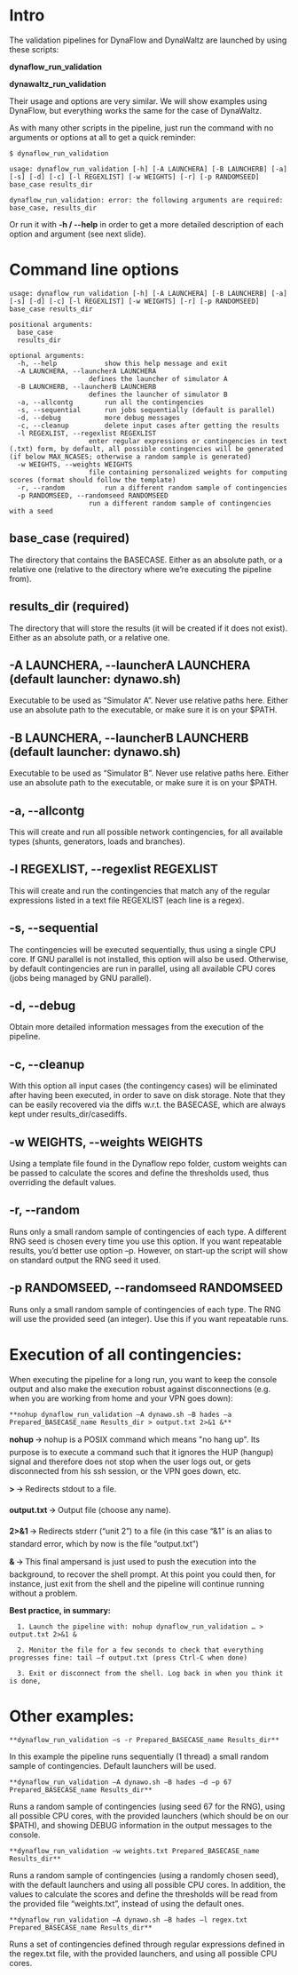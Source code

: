 
# Intro

The validation pipelines for DynaFlow and DynaWaltz are launched by using these scripts:

   **dynaflow_run_validation**

   **dynawaltz_run_validation**

Their usage and options are very similar. We will show examples using DynaFlow, but everything works the same for the case of DynaWaltz.

As with many other scripts in the pipeline, just run the command with no arguments or options at all to get a quick reminder:

	$ dynaflow_run_validation

	usage: dynaflow_run_validation [-h] [-A LAUNCHERA] [-B LAUNCHERB] [-a] [-s] [-d] [-c] [-l REGEXLIST] [-w WEIGHTS] [-r] [-p RANDOMSEED] base_case results_dir
	
	dynaflow_run_validation: error: the following arguments are required: base_case, results_dir

Or run it with **-h / --help** in order to get a more detailed description of each option and argument (see next slide).



# Command line options

	usage: dynaflow_run_validation [-h] [-A LAUNCHERA] [-B LAUNCHERB] [-a] [-s] [-d] [-c] [-l REGEXLIST] [-w WEIGHTS] [-r] [-p RANDOMSEED] base_case results_dir

	positional arguments:
	  base_case
	  results_dir

	optional arguments:
	  -h, --help            show this help message and exit
	  -A LAUNCHERA, --launcherA LAUNCHERA
		                defines the launcher of simulator A
	  -B LAUNCHERB, --launcherB LAUNCHERB
		                defines the launcher of simulator B
	  -a, --allcontg        run all the contingencies
	  -s, --sequential      run jobs sequentially (default is parallel)
	  -d, --debug           more debug messages
	  -c, --cleanup         delete input cases after getting the results
	  -l REGEXLIST, --regexlist REGEXLIST
		                enter regular expressions or contingencies in text (.txt) form, by default, all possible contingencies will be generated (if below MAX_NCASES; otherwise a random sample is generated)
	  -w WEIGHTS, --weights WEIGHTS
		                file containing personalized weights for computing scores (format should follow the template)
	  -r, --random          run a different random sample of contingencies
	  -p RANDOMSEED, --randomseed RANDOMSEED
		                run a different random sample of contingencies with a seed


## base_case (required)

The directory that contains the BASECASE. Either as an absolute path, or a relative one (relative to the directory where we’re executing the pipeline from).

## results_dir (required)

The directory that will store the results (it will be created if it does not exist). Either as an absolute path, or a relative one.

## -A LAUNCHERA, --launcherA LAUNCHERA (default launcher: dynawo.sh)

Executable to be used as “Simulator A”. Never use relative paths here. Either use an absolute path to the executable, or make sure it is on your $PATH.

## -B LAUNCHERA, --launcherB LAUNCHERB (default launcher: dynawo.sh)

Executable to be used as “Simulator B”. Never use relative paths here. Either use an absolute path to the executable, or make sure it is on your $PATH.

## -a, --allcontg

This will create and run all possible network contingencies, for all available types (shunts, generators, loads and branches).

## -l REGEXLIST, --regexlist REGEXLIST

This will create and run the contingencies that match any of the regular expressions listed in a text file REGEXLIST (each line is a regex).

## -s, --sequential

The contingencies will be executed sequentially, thus using a single CPU core. If GNU parallel is not installed, this option will also be used. Otherwise, by default contingencies
are run in parallel, using all available CPU cores (jobs being managed by GNU parallel).

## -d, --debug

Obtain more detailed information messages from the execution of the pipeline.

## -c, --cleanup

With this option all input cases (the contingency cases) will be eliminated after having been executed, in order to save on disk storage. Note that they can be easily
recovered via the diffs w.r.t. the BASECASE, which are always kept under results_dir/casediffs.

## -w WEIGHTS, --weights WEIGHTS

Using a template file found in the Dynaflow repo folder, custom weights can be passed to calculate the scores and define the thresholds used, thus overriding the default
values.

## -r, --random

Runs only a small random sample of contingencies of each type. A different RNG seed is chosen every time you use this option. If you want repeatable results, you’d better
use option –p. However, on start-up the script will show on standard output the RNG seed it used.

## -p RANDOMSEED, --randomseed RANDOMSEED

Runs only a small random sample of contingencies of each type. The RNG will use the provided seed (an integer). Use this if you want repeatable runs.


# Execution of all contingencies:

When executing the pipeline for a long run, you want to keep the console output and also make the execution robust against disconnections (e.g. when you are working from home and
your VPN goes down):

	**nohup dynaflow_run_validation –A dynawo.sh –B hades –a Prepared_BASECASE_name Results_dir > output.txt 2>&1 &**
	
	

   **nohup** 🡪 nohup is a POSIX command which means "no hang up". Its purpose is to execute a command such that it ignores the HUP (hangup) signal and therefore does not stop when the
user logs out, or gets disconnected from his ssh session, or the VPN goes down, etc.

   **>** 🡪 Redirects stdout to a file.

   **output.txt** 🡪 Output file (choose any name).

   **2>&1** 🡪 Redirects stderr (“unit 2”) to a file (in this case “&1” is an alias to standard error, which by now is the file “output.txt”)

   **&** 🡪 This final ampersand is just used to push the execution into the background, to recover the shell prompt. At this point you could then, for instance, just exit from the shell and the
pipeline will continue running without a problem.

   **Best practice, in summary:**

      1. Launch the pipeline with: nohup dynaflow_run_validation … > output.txt 2>&1 &

      2. Monitor the file for a few seconds to check that everything progresses fine: tail –f output.txt (press Ctrl-C when done)

      3. Exit or disconnect from the shell. Log back in when you think it is done,


# Other examples:

	**dynaflow_run_validation –s -r Prepared_BASECASE_name Results_dir**

   In this example the pipeline runs sequentially (1 thread) a small random sample of contingencies. Default launchers will be used.

	**dynaflow_run_validation –A dynawo.sh –B hades –d –p 67 Prepared_BASECASE_name Results_dir**

   Runs a random sample of contingencies (using seed 67 for the RNG), using all possible CPU cores, with the provided launchers (which should be on our $PATH), and
showing DEBUG information in the output messages to the console.

	**dynaflow_run_validation –w weights.txt Prepared_BASECASE_name Results_dir**

   Runs a random sample of contingencies (using a randomly chosen seed), with the default launchers and using all possible CPU cores. In addition, the values to calculate
the scores and define the thresholds will be read from the provided file “weights.txt”, instead of using the default ones.

	**dynaflow_run_validation –A dynawo.sh –B hades –l regex.txt Prepared_BASECASE_name Results_dir**

   Runs a set of contingencies defined through regular expressions defined in the regex.txt file, with the provided launchers, and using all possible CPU cores.


